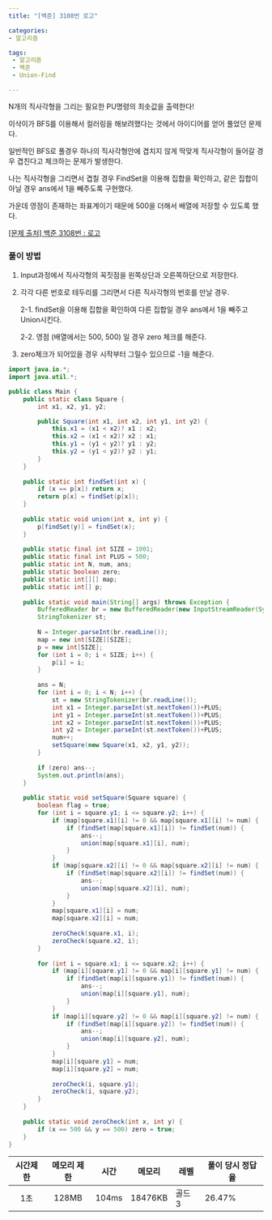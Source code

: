 ```yaml
---
title: "[백준] 3108번 로고"

categories:
- 알고리즘

tags: 
 - 알고리즘
 - 백준
 - Union-Find

---
```


N개의 직사각형을 그리는 필요한 PU명령의 최솟값을 출력한다!

이삭이가 BFS를 이용해서 컬러링을 해보려했다는 것에서 아이디어를 얻어 풀었던 문제다.

일반적인 BFS로 풀경우 하나의 직사각형안에 겹치지 않게 딱맞게 직사각형이 들어갈 경우 겹친다고 체크하는 문제가 발생한다. 

나는 직사각형을 그리면서 겹칠 경우 FindSet을 이용해 집합을 확인하고, 같은 집합이 아닐 경우 ans에서 1을 빼주도록 구현했다.

가운데 영점이 존재하는 좌표계이기 때문에 500을 더해서 배열에 저장할 수 있도록 했다. 

[[문제 출처] 백준 3108번 : 로고](https://www.acmicpc.net/problem/3108)

### 풀이 방법

1. Input과정에서 직사각형의 꼭짓점을 왼쪽상단과 오른쪽하단으로 저장한다.

2. 각각 다른 번호로 테두리를 그리면서 다른 직사각형의 번호를 만날 경우.

   2-1. findSet을 이용해 집합을 확인하여 다른 집합일 경우 ans에서 1을 빼주고 Union시킨다.

   2-2. 영점 (배열에서는 500, 500) 일 경우 zero 체크를 해준다. 

3. zero체크가 되어있을 경우 시작부터 그릴수 있으므로 -1을 해준다.

```java
import java.io.*;
import java.util.*;

public class Main {
	public static class Square {
		int x1, x2, y1, y2;

		public Square(int x1, int x2, int y1, int y2) {
			this.x1 = (x1 < x2)? x1 : x2;
			this.x2 = (x1 < x2)? x2 : x1;
			this.y1 = (y1 < y2)? y1 : y2;
			this.y2 = (y1 < y2)? y2 : y1;
		}
	}
	
	public static int findSet(int x) {
		if (x == p[x]) return x;
		return p[x] = findSet(p[x]);
	}
	
	public static void union(int x, int y) {
		p[findSet(y)] = findSet(x);
	}
	
	public static final int SIZE = 1001;
	public static final int PLUS = 500;
	public static int N, num, ans;
	public static boolean zero;
	public static int[][] map;
	public static int[] p;
	
	public static void main(String[] args) throws Exception {
		BufferedReader br = new BufferedReader(new InputStreamReader(System.in));
		StringTokenizer st;
		
		N = Integer.parseInt(br.readLine());
		map = new int[SIZE][SIZE];
		p = new int[SIZE];
		for (int i = 0; i < SIZE; i++) {
			p[i] = i;
		}
		
		ans = N;
		for (int i = 0; i < N; i++) {
			st = new StringTokenizer(br.readLine());
			int x1 = Integer.parseInt(st.nextToken())+PLUS; 
			int y1 = Integer.parseInt(st.nextToken())+PLUS; 
			int x2 = Integer.parseInt(st.nextToken())+PLUS; 
			int y2 = Integer.parseInt(st.nextToken())+PLUS; 
			num++;
			setSquare(new Square(x1, x2, y1, y2));
		}
		
		if (zero) ans--;
		System.out.println(ans);
	}
	
	public static void setSquare(Square square) {
		boolean flag = true;
		for (int i = square.y1; i <= square.y2; i++) {
			if (map[square.x1][i] != 0 && map[square.x1][i] != num) {
				if (findSet(map[square.x1][i]) != findSet(num)) {
					ans--;
					union(map[square.x1][i], num);
				}
			}
			if (map[square.x2][i] != 0 && map[square.x2][i] != num) {
				if (findSet(map[square.x2][i]) != findSet(num)) {
					ans--;
					union(map[square.x2][i], num);
				}
			}
			map[square.x1][i] = num;
			map[square.x2][i] = num;
			
			zeroCheck(square.x1, i);
			zeroCheck(square.x2, i);
		}
		
		for (int i = square.x1; i <= square.x2; i++) {
			if (map[i][square.y1] != 0 && map[i][square.y1] != num) {
				if (findSet(map[i][square.y1]) != findSet(num)) {
					ans--;
					union(map[i][square.y1], num);
				}
			}
			if (map[i][square.y2] != 0 && map[i][square.y2] != num) {
				if (findSet(map[i][square.y2]) != findSet(num)) {
					ans--;
					union(map[i][square.y2], num);
				}
			}
			map[i][square.y1] = num;
			map[i][square.y2] = num;
			
			zeroCheck(i, square.y1);
			zeroCheck(i, square.y2);
		}
	}
	
	public static void zeroCheck(int x, int y) {
		if (x == 500 && y == 500) zero = true;
	}
}

```

| 시간제한 | 메모리 제한 | 시간  | 메모리  | 레벨   | 풀이 당시 정답율 |
| :------: | :---------: | :---: | ------- | ------ | ---------------- |
|   1초    |    128MB    | 104ms | 18476KB | 골드 3 | 26.47%           |

